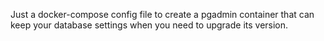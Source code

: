 Just a docker-compose config file to create a pgadmin container that can keep your database settings when you need to upgrade its version.
